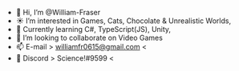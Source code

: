 - 👋 Hi, I’m @William-Fraser
- :sunny:  I’m interested in Games, Cats, Chocolate & Unrealistic Worlds, 
- 🌱 Currently learning C#, TypeScript(JS), Unity, 
- :palms_up_together:  I’m looking to collaborate on Video Games
- 📫 E-mail > williamfr0615@gmail.com <
- :space_invader: Discord > Science!#9599 <

<!---
William-Fraser/William-Fraser is a ✨ special ✨ repository because its `README.md` (this file) appears on your GitHub profile.
You can click the Preview link to take a look at your changes.
--->
